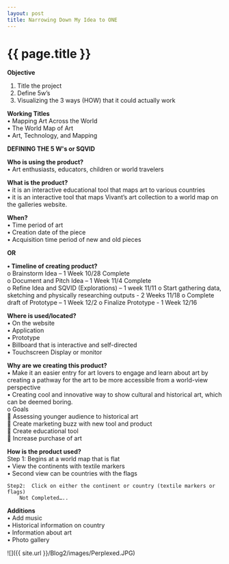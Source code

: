 ```yaml
---
layout: post
title: Narrowing Down My Idea to ONE
---
```


{{ page.title }}
================

<p class="meta">

<b>Objective</b><br />
1.	Title the project
2.	Define 5w’s 
3.	Visualizing the 3 ways (HOW) that it could actually work

<b>Working Titles </b><br />
  •	Mapping Art Across the World<br />
  •	The World Map of Art<br />
  •	Art, Technology, and Mapping<br />

<b>DEFINING THE 5 W's  or SQVID</b><br />

<b>Who is using the product?</b><br />
  •	Art enthusiasts, educators, children or world travelers<br />
 
 <b>What is the product?</b><br />
  •	it is an interactive educational tool that maps art to various countries<br />
  •	it is an interactive tool that maps Vivant’s art collection to a world map on the galleries website.<br />

<b>When?</b><br />
  •	Time period of art<br />
  •	Creation date of the piece<br />
  •	Acquisition time period of new and old pieces
 
  <b>OR</b>

<b>•	Timeline of creating product?</b><br />
    o	Brainstorm Idea – 1  Week 10/28 Complete<br />
    o	Document and Pitch Idea – 1 Week 11/4 Complete<br />
    o	Refine Idea and SQVID (Explorations) – 1 week 11/11
    o	Start gathering data, sketching and physically researching outputs - 2 Weeks 11/18
    o	Complete draft of Prototype – 1 Week  12/2
    o	Finalize Prototype - 1 Week 12/16

<b>Where is used/located?</b><br />
    •	On the website<br />
    •	Application<br />
    •	Prototype<br />
    •	Billboard that is interactive and self-directed<br />
    •	Touchscreen Display or monitor<br />

<b>Why are we creating this product?</b><br />
    •	Make it an easier entry for art lovers to engage and learn about art by creating a pathway for the art to be more accessible from a world-view perspective<br />
    •	Creating cool and innovative way to show cultural and historical art, which can be deemed boring.<br />
        o	Goals<br />
          	 Assessing younger audience to historical art<br />
          	Create marketing buzz with new tool and product<br />
          	Create educational tool<br />
          	Increase purchase of art<br />

<b>How is the product used? </b><br />
    Step 1: Begins at a world map that is flat<br />
      •	View the continents with textile markers <br />
      •	Second view can be countries with the flags	<br />

    Step2:  Click on either the continent or country (textile markers or flags)
        Not Completed…..

<b>Additions</b><br />
•	Add music<br />
•	Historical information on country<br />
•	Information about art<br />
•	Photo gallery<br />


![]({{ site.url }}/Blog2/images/Perplexed.JPG)

